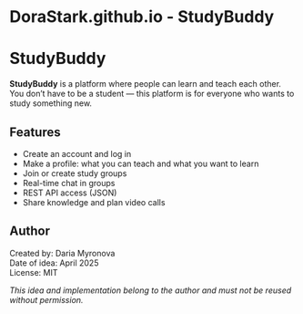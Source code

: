 # DoraStark.github.io - StudyBuddy

# StudyBuddy

**StudyBuddy** is a platform where people can learn and teach each other. You don’t have to be a student — this platform is for everyone who wants to study something new.

## Features
- Create an account and log in
- Make a profile: what you can teach and what you want to learn
- Join or create study groups
- Real-time chat in groups
- REST API access (JSON)
- Share knowledge and plan video calls

## Author
Created by: Daria Myronova  
Date of idea: April 2025  
License: MIT

_This idea and implementation belong to the author and must not be reused without permission._
